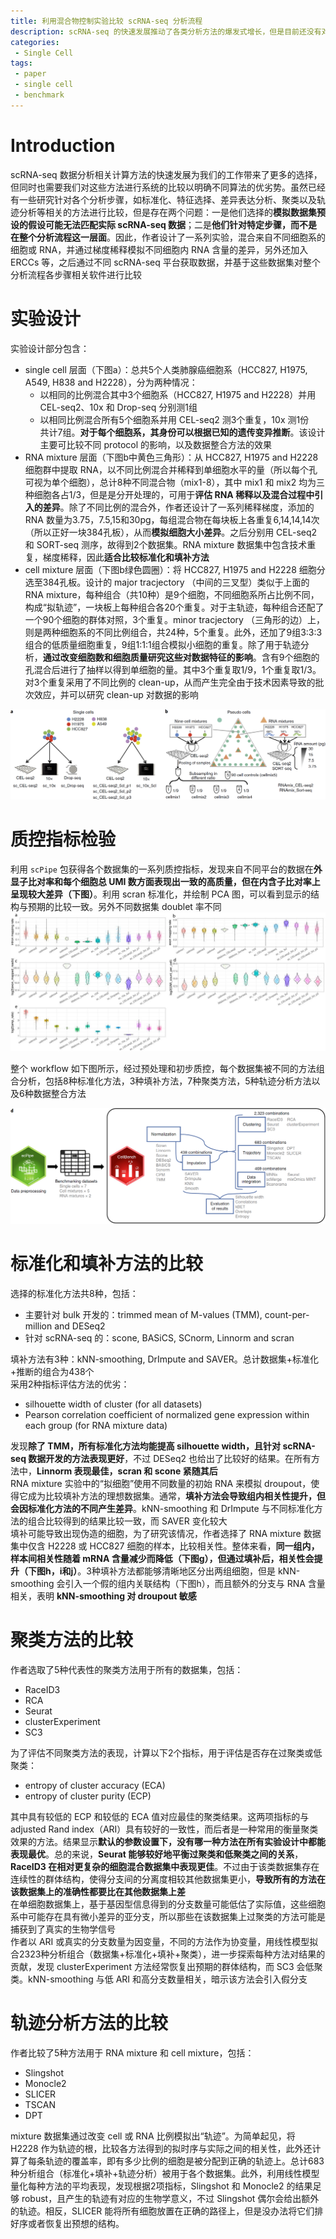 ```yaml
---
title: 利用混合物控制实验比较 scRNA-seq 分析流程
description: scRNA-seq 的快速发展推动了各类分析方法的爆发式增长，但是目前还没有对整个分析流程进行系统比较的相关结果。本文中作者通过单细胞以及混合细胞或 RNA，模拟真实实验，对包括标准化、填补、降维、聚类、轨迹分析以及数据整合等过程相关的软件做了系统的比较
categories:
 - Single Cell
tags:
 - paper
 - single cell
 - benchmark
---
```


# Introduction
scRNA-seq 数据分析相关计算方法的快速发展为我们的工作带来了更多的选择，但同时也需要我们对这些方法进行系统的比较以明确不同算法的优劣势。虽然已经有一些研究针对各个分析步骤，如标准化、特征选择、差异表达分析、聚类以及轨迹分析等相关的方法进行比较，但是存在两个问题：一是他们选择的**模拟数据集预设的假设可能无法匹配实际 scRNA-seq 数据**；二是**他们针对特定步骤，而不是在整个分析流程这一层面**。因此，作者设计了一系列实验，混合来自不同细胞系的细胞或 RNA，并通过梯度稀释模拟不同细胞内 RNA 含量的差异，另外还加入 ERCCs 等，之后通过不同 scRNA-seq 平台获取数据，并基于这些数据集对整个分析流程各步骤相关软件进行比较  
  
# 实验设计
实验设计部分包含：  
* single cell 层面（下图a）：总共5个人类肺腺癌细胞系（HCC827, H1975, A549, H838 and H2228），分为两种情况：  
    * 以相同的比例混合其中3个细胞系（HCC827, H1975 and H2228）并用 CEL-seq2、10x 和 Drop-seq 分别测1组  
    * 以相同比例混合所有5个细胞系并用 CEL-seq2 测3个重复，10x 测1份  
    共计7组。**对于每个细胞系，其身份可以根据已知的遗传变异推断**。该设计主要可比较不同 protocol 的影响，以及数据整合方法的效果  
* RNA mixture 层面（下图b中黄色三角形）：从 HCC827, H1975 and H2228 细胞群中提取 RNA，以不同比例混合并稀释到单细胞水平的量（所以每个孔可视为单个细胞），总计8种不同混合物（mix1-8），其中 mix1 和 mix2 均为三种细胞各占1/3，但是是分开处理的，可用于**评估 RNA 稀释以及混合过程中引入的差异**。除了不同比例的混合外，作者还设计了一系列稀释梯度，添加的 RNA 数量为3.75，7.5,15和30pg，每组混合物在每块板上各重复6,14,14,14次（所以正好一块384孔板），从而**模拟细胞大小差异**。之后分别用 CEL-seq2 和 SORT-seq 测序，故得到2个数据集。RNA mixture 数据集中包含技术重复，梯度稀释，因此**适合比较标准化和填补方法**  
* cell mixture 层面（下图b绿色圆圈）：将 HCC827, H1975 and H2228 细胞分选至384孔板。设计的 major tracjectory （中间的三叉型）类似于上面的 RNA mixture，每种组合（共10种）是9个细胞，不同细胞系所占比例不同，构成“拟轨迹”，一块板上每种组合各20个重复。对于主轨迹，每种组合还配了一个90个细胞的群体对照，3个重复。minor tracjectory （三角形的边）上，则是两种细胞系的不同比例组合，共24种，5个重复。此外，还加了9组3:3:3组合的低质量细胞重复，9组1:1:1组合模拟小细胞的重复。除了用于轨迹分析，**通过改变细胞数和细胞质量研究这些对数据特征的影响**。含有9个细胞的孔混合后进行了抽样以得到单细胞的量。其中3个重复取1/9，1个重复取1/3。对3个重复采用了不同比例的 clean-up，从而产生完全由于技术因素导致的批次效应，并可以研究 clean-up 对数据的影响  
  
![experiment_design](/img/2019-07-26-benchmarking-single-cell-analysis-pipeline/experiment_design.png)   
  
# 质控指标检验
利用 `scPipe` 包获得各个数据集的一系列质控指标，发现来自不同平台的数据在**外显子比对率和每个细胞总 UMI 数方面表现出一致的高质量，但在内含子比对率上呈现较大差异（下图）**。利用 scran 标准化，并绘制 PCA 图，可以看到显示的结构与预期的比较一致。另外不同数据集 doublet 率不同  
![qc_metric](/img/2019-07-26-benchmarking-single-cell-analysis-pipeline/qc_metric.png)  
  
整个 workflow 如下图所示，经过预处理和初步质控，每个数据集被不同的方法组合分析，包括8种标准化方法，3种填补方法，7种聚类方法，5种轨迹分析方法以及6种数据整合方法  

![workflow](/img/2019-07-26-benchmarking-single-cell-analysis-pipeline/workflow.png)  
  
# 标准化和填补方法的比较  
选择的标准化方法共8种，包括：  
* 主要针对 bulk 开发的：trimmed mean of M-values (TMM), count-per-million and DESeq2  
* 针对 scRNA-seq 的：scone, BASiCS, SCnorm, Linnorm and scran  
  
填补方法有3种：kNN-smoothing, DrImpute and SAVER。总计数据集+标准化+推断的组合为438个  
采用2种指标评估方法的优劣：  
* silhouette width of cluster (for all datasets)  
* Pearson correlation coefficient of normalized gene expression within each group (for RNA mixture data)  
  
发现**除了 TMM，所有标准化方法均能提高 silhouette width，且针对 scRNA-seq 数据开发的方法表现更好**，不过 DESeq2 也给出了比较好的结果。在所有方法中，**Linnorm 表现最佳，scran 和 scone 紧随其后**  
RNA mixture 实验中的“拟细胞”使用不同数量的初始 RNA 来模拟 droupout，使得它成为比较填补方法的理想数据集。通常，**填补方法会导致组内相关性提升，但会因标准化方法的不同产生差异**。kNN-smoothing 和 DrImpute 与不同标准化方法的组合比较得到的结果比较一致，而 SAVER 变化较大  
填补可能导致出现伪造的细胞，为了研究该情况，作者选择了 RNA mixture 数据集中仅含 H2228 或 HCC827 细胞的样本，比较相关性。整体来看，**同一组内，样本间相关性随着 mRNA 含量减少而降低（下图g），但通过填补后，相关性会提升（下图h，i和j）**。3种填补方法都能够清晰地区分出两组细胞，但是 kNN-smoothing 会引入一个假的组内关联结构（下图h），而且额外的分支与 RNA 含量相关，表明 **kNN-smoothing 对 droupout 敏感**  
  
# 聚类方法的比较
作者选取了5种代表性的聚类方法用于所有的数据集，包括：  
* RaceID3  
* RCA  
* Seurat  
* clusterExperiment  
* SC3  
  
为了评估不同聚类方法的表现，计算以下2个指标，用于评估是否存在过聚类或低聚类：  
* entropy of cluster accuracy (ECA)  
* entropy of cluster purity (ECP)  
  
其中具有较低的 ECP 和较低的 ECA 值对应最佳的聚类结果。这两项指标的与 adjusted Rand index（ARI）具有较好的一致性，而后者是一种常用的衡量聚类效果的方法。结果显示**默认的参数设置下，没有哪一种方法在所有实验设计中都能表现最优**。总的来说，**Seurat 能够较好地平衡过聚类和低聚类之间的关系**，**RaceID3 在相对更复杂的细胞混合数据集中表现更佳**。不过由于该类数据集存在连续性的群体结构，使得分支间的分离度相较其他数据集更小，**导致所有的方法在该数据集上的准确性都要比在其他数据集上差**  
在单细胞数据集上，基于基因型信息得到的分支数量可能低估了实际值，这些细胞系中可能存在具有微小差异的亚分支，所以那些在该数据集上过聚类的方法可能是捕获到了真实的生物学信号  
作者以 ARI 或真实的分支数量为因变量，不同的方法作为协变量，用线性模型拟合2323种分析组合（数据集+标准化+填补+聚类），进一步探索每种方法对结果的贡献，发现 clusterExperiment 方法经常恢复出预期的群体结构，而 SC3 会低聚类。kNN-smoothing 与低 ARI 和高分支数量相关，暗示该方法会引入假分支  
  
# 轨迹分析方法的比较
作者比较了5种方法用于 RNA mixture 和 cell mixture，包括：  
* Slingshot  
* Monocle2  
* SLICER  
* TSCAN  
* DPT  
  
mixture 数据集通过改变 cell 或 RNA 比例模拟出“轨迹”。为简单起见，将 H2228 作为轨迹的根，比较各方法得到的拟时序与实际之间的相关性，此外还计算了每条轨迹的覆盖率，即有多少比例的细胞是被分配到正确的轨迹上。总计683种分析组合（标准化+填补+轨迹分析）被用于各个数据集。此外，利用线性模型量化每种方法的平均表现，发现根据2项指标，Slingshot 和 Monocle2 的结果足够 robust，且产生的轨迹有对应的生物学意义，不过 Slingshot 偶尔会给出额外的轨迹。相反，SLICER 能将所有细胞放置在正确的路径上，但是没办法将它们排好序或者恢复出预想的结构。
